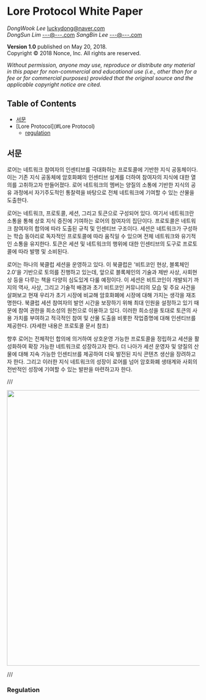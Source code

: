 Lore Protocol White Paper
=================

*DongWook Lee* [luckydong@naver.com]()  
*DongSun Lim* [---@---.com]() 
*SangBin Lee* [---@---.com]() 

**Version 1.0** published on May 20, 2018.  
Copyright © 2018 Nonce, Inc. All rights are reserved.

*Without permission, anyone may use, reproduce or distribute any material in this paper for non-commercial and educational use (i.e., other than for a fee or for commercial purposes) provided that the original source and the applicable copyright notice are cited.*

## Table of Contents

* [서문](#introduction)
* [Lore Protocol](#Lore Protocol)
    * [regulation](#regulation)
    


## 서문
로어는 네트워크 참여자의 인센티브를 극대화하는 프로토콜에 기반한 지식 공동체이다. 이는 기존 지식 공동체에 암호화폐의 인센티브 설계를 더하여 참여자의 지식에 대한 열의를 고취하고자 만들어졌다. 로어 네트워크의 멤버는 양질의 소통에 기반한 지식의 공유 과정에서 자기주도적인 통찰력을 바탕으로 전체 네트워크에 기여할 수 있는 산물을 도출한다.

로어는 네트워크, 프로토콜, 세션, 그리고 토큰으로 구성되어 있다. 여기서 네트워크란 소통을 통해 상호 지식 증진에 기여하는 로어의 참여자의 집단이다. 프로토콜은 네트워크 참여자의 합의에 따라 도출된 규칙 및 인센티브 구조이다. 세션은 네트워크가 구성하는 학습 동아리로 독자적인 프로토콜에 따라 움직일 수 있으며 전체 네트워크와 유기적인 소통을 유지한다. 토큰은 세션 및 네트워크의 행위에 대한 인센티브의 도구로 프로토콜에 따라 발행 및 소비된다.

로어는 하나의 북클럽 세션을 운영하고 있다. 이 북클럽은 '비트코인 현상, 블록체인 2.0'을 기반으로 토의를 진행하고 있는데, 앞으로 블록체인의 기술과 제반 사상, 사회현상 등을 다루는 책을 다양히 심도있게 다룰 예정이다. 이 세션은 비트코인이 개발되기 까지의 역사, 사상, 그리고 기술적 배경과 초기 비트코인 커뮤니티의 모습 및 주요 사건을 살펴보고 현재 우리가 초기 시장에 비교해 암호화폐에 시장에 대해 가지는 생각을 재조명한다. 북클럽 세션 참여자의 발언 시간을 보장하기 위해 최대 인원을 설정하고 있기 때문에 참여 권한을 희소성의 원천으로 이용하고 있다. 이러한 희소성을 토대로 토큰의 사용 가치를 부여하고 적극적인 참여 및 산물 도출을 비롯한 작업증명에 대해 인센티브를 제공한다. (자세한 내용은 프로토콜 문서 참조)

향후 로어는 전체적인 합의에 의거하여 상호운영 가능한 프로토콜을 정립하고 세션을 활성화하여 확장 가능한 네트워크로 성장하고자 한다. 더 나아가 세션 운영자 및 양질의 산물에 대해 지속 가능한 인센티브를 제공하여 더욱 발전된 지식 콘텐츠 생산을 장려하고자 한다. 그리고 이러한 지식 네트워크의 성장이 로어를 넘어 암호화폐 생태계와 사회의 전반적인 성장에 기여할 수 있는 발판을 마련하고자 한다.





/// <p align="center"><img src="./assets/ecosystem-horizontal.png" width=720></p>///


### Regulation

